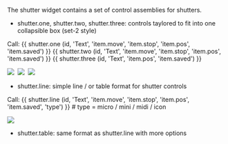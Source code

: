 The shutter widget contains a set of control assemblies for shutters.

- shutter.one, shutter.two, shutter.three: controls taylored to fit into one collapsible box (set-2 style)

Call:
{{ shutter.one (id, 'Text', 'item.move', 'item.stop', 'item.pos', 'item.saved') }}
{{ shutter.two (id, 'Text', 'item.move', 'item.stop', 'item.pos', 'item.saved') }}
{{ shutter.three (id, 'Text', 'item.pos', 'item.saved') }}

![](https://github.com/smartVISU-newstuff/widgets/blob/master/shutter/pics/One.png)&nbsp;&nbsp;![](https://github.com/smartVISU-newstuff/widgets/blob/master/shutter/pics/Two.png)&nbsp;&nbsp;![](https://github.com/smartVISU-newstuff/widgets/blob/master/shutter/pics/Three.png)
- shutter.line: simple line / or table format for shutter controls

Call: 
{{ shutter.line (id, 'Text', 'item.move', 'item.stop', 'item.pos', 'item.saved', 'type') }}  # type = micro / mini / midi / icon

![](https://github.com/smartVISU-newstuff/widgets/blob/master/shutter/pics/Line.png)
- shutter.table: same format as shutter.line with more options
